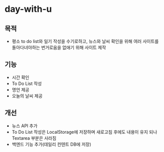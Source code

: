 # day-with-u

## 목적
- 평소 to do list와 일기 작성을 수기로하고, 뉴스와 날씨 확인을 위해 여러 사이트를 돌아다녀야하는 번거로움을 없애기 위해 사이트 제작

## 기능
- 시간 확인
- To Do List 작성
- 명언 제공
- 오늘의 날씨 제공

## 개선
- 뉴스 API 추가
- To Do List 작성은 LocalStorage에 저장하며 새로고침 후에도 내용이 유지 되나 Textarea 부분은 사라짐
- 백엔드 기능 추가(데일리 컨텐트 DB에 저장)
